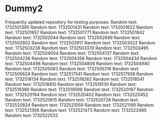 # Dummy2
Frequently updated repository for testing purposes.
Random text: 1732501395
Random text: 1732501431
Random text: 1732501622
Random text: 1732501657
Random text: 1732501771
Random text: 1732501842
Random text: 1732502044
Random text: 1732502699
Random text: 1732502802
Random text: 1732502917
Random text: 1732503022
Random text: 1732503238
Random text: 1732503370
Random text: 1732503495
Random text: 1732504004
Random text: 1732504137
Random text: 1732504236
Random text: 1732504356
Random text: 1732504434
Random text: 1732504498
Random text: 1732504806
Random text: 1732504940
Random text: 1732505083
Random text: 1732505316
Random text: 1732505624
Random text: 1732517541
Random text: 1732517938
Random text: 1732518134
Random text: 1732518262
Random text: 1732518541
Random text: 1732518810
Random text: 1732519130
Random text: 1732519389
Random text: 1732519598
Random text: 1732520167
Random text: 1732520194
Random text: 1732520402
Random text: 1732520452
Random text: 1732520615
Random text: 1732520728
Random text: 1732520824
Random text: 1732521059
Random text: 1732521169
Random text: 1732521366
Random text: 1732521473
Random text: 1732522485
Random text: 1732522532
